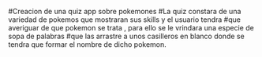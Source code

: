 #Creacion de una quiz app sobre pokemones
#La quiz constara de una variedad de pokemos que mostraran sus skills y el usuario tendra
#que averiguar de que pokemon se trata , para ello se le vrindara una especie de sopa de palabras
#que las arrastre a unos casilleros en blanco donde se tendra que formar el nombre de dicho pokemon.
